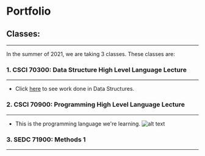 # Portfolio

## Classes:
***
In the summer of 2021, we are taking 3 classes. These classes are: 

### 1. CSCI 70300: Data Structure High Level Language Lecture 
***
- Click [here](https://github.com/JCardenas62/nycscertweb1/blob/main/Data_Structures) to see work done in Data Structures.


### 2. CSCI 70900: Programming High Level Language Lecture
***
- This is the programming language we're learning.
![alt text](https://cdn.worldvectorlogo.com/logos/java.svg)


### 3. SEDC 71900: Methods 1
***
